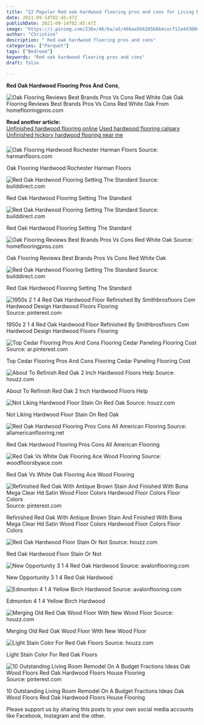 ```yaml
---
title: "22 Popular Red oak hardwood flooring pros and cons for Living Room Design"
date: 2021-09-14T02:45:47Z
publishDate: 2021-09-14T02:45:47Z
image: "https://i.pinimg.com/236x/46/6a/a5/466aa566265b6b4cecf12a44300e80ad.jpg"
author: "Christine"
description: " Red oak hardwood flooring pros and cons"
categories: ["Parquet"]
tags: ["Bedroom"]
keywords: "Red oak hardwood flooring pros and cons"
draft: false

---
```

<!-- Head tag Code -->
**Red Oak Hardwood Flooring Pros And Cons**, 

![Oak Flooring Reviews Best Brands Pros Vs Cons Red White Oak](https://www.homeflooringpros.com/wp-content/uploads/2018/03/oak-flooring-thumbnail.jpg "Oak Flooring Reviews Best Brands Pros Vs Cons Red White Oak")
Oak Flooring Reviews Best Brands Pros Vs Cons Red White Oak From homeflooringpros.com

**Read another article:**  
[Unfinished hardwood flooring online](/unfinished-hardwood-flooring-online/)
[Used hardwood flooring calgary](/used-hardwood-flooring-calgary/)
[Unfinished hickory hardwood flooring near me](/unfinished-hickory-hardwood-flooring-near-me/)




### 

 


![Oak Flooring Hardwood Rochester Harman Floors](https://www.harmanfloors.com/wp-content/uploads/2015/09/red-oak-flooring.jpg "Oak Flooring Hardwood Rochester Harman Floors")
Source: harmanfloors.com

Oak Flooring Hardwood Rochester Harman Floors  

![Red Oak Hardwood Flooring Setting The Standard](https://d2wpnc0srowh1f.cloudfront.net/Mainblog/wp-content/uploads/2016/02/25170000/red-oak-hardwood-flooring-installation-599x428.jpg "Red Oak Hardwood Flooring Setting The Standard")
Source: builddirect.com

Red Oak Hardwood Flooring Setting The Standard  

![Red Oak Hardwood Flooring Setting The Standard](https://d2wpnc0srowh1f.cloudfront.net/Mainblog/wp-content/uploads/2016/02/25170000/Red-oak-stained-hardwood-flooring-549x428.jpg "Red Oak Hardwood Flooring Setting The Standard")
Source: builddirect.com

Red Oak Hardwood Flooring Setting The Standard  

![Oak Flooring Reviews Best Brands Pros Vs Cons Red White Oak](https://www.homeflooringpros.com/wp-content/uploads/2018/03/oak-flooring.jpg "Oak Flooring Reviews Best Brands Pros Vs Cons Red White Oak")
Source: homeflooringpros.com

Oak Flooring Reviews Best Brands Pros Vs Cons Red White Oak  

![Red Oak Hardwood Flooring Setting The Standard](https://d2wpnc0srowh1f.cloudfront.net/Mainblog/wp-content/uploads/2016/02/25170000/jasper-red-oak-select-lg.jpg "Red Oak Hardwood Flooring Setting The Standard")
Source: builddirect.com

Red Oak Hardwood Flooring Setting The Standard  

![1950s 2 1 4 Red Oak Hardwood Floor Refinished By Smithbrosfloors Com Hardwood Design Hardwood Floors Flooring](https://i.pinimg.com/originals/31/5b/ff/315bfffd791b9928f308c18295c228c5.jpg "1950s 2 1 4 Red Oak Hardwood Floor Refinished By Smithbrosfloors Com Hardwood Design Hardwood Floors Flooring")
Source: pinterest.com

1950s 2 1 4 Red Oak Hardwood Floor Refinished By Smithbrosfloors Com Hardwood Design Hardwood Floors Flooring  

![Top Cedar Flooring Pros And Cons Flooring Cedar Paneling Flooring Cost](https://i.pinimg.com/originals/ee/eb/7c/eeeb7c14b611fbd1173e38e51e5e091c.jpg "Top Cedar Flooring Pros And Cons Flooring Cedar Paneling Flooring Cost")
Source: ar.pinterest.com

Top Cedar Flooring Pros And Cons Flooring Cedar Paneling Flooring Cost  

![About To Refinish Red Oak 2 Inch Hardwood Floors Help](https://st.hzcdn.com/fimgs/b7a298bf0da64619_4336-w500-h666-b0-p0--.jpg "About To Refinish Red Oak 2 Inch Hardwood Floors Help")
Source: houzz.com

About To Refinish Red Oak 2 Inch Hardwood Floors Help  

![Not Liking Hardwood Floor Stain On Red Oak](https://st.hzcdn.com/fimgs/b492656e0f5990e0_5386-w500-h1082-b0-p0--.jpg "Not Liking Hardwood Floor Stain On Red Oak")
Source: houzz.com

Not Liking Hardwood Floor Stain On Red Oak  

![Red Oak Hardwood Flooring Pros Cons All American Flooring](https://www.allamericanflooring.net/wp-content/uploads/2019/08/Red-oak-wood.jpg "Red Oak Hardwood Flooring Pros Cons All American Flooring")
Source: allamericanflooring.net

Red Oak Hardwood Flooring Pros Cons All American Flooring  

![Red Oak Vs White Oak Flooring Ace Wood Flooring](https://woodfloorsbyace.com/wp-content/uploads/2019/08/refinishing-gallery-23.jpg "Red Oak Vs White Oak Flooring Ace Wood Flooring")
Source: woodfloorsbyace.com

Red Oak Vs White Oak Flooring Ace Wood Flooring  

![Refinished Red Oak With Antique Brown Stain And Finished With Bona Mega Clear Hd Satin Wood Floor Colors Hardwood Floor Colors Floor Colors](https://i.pinimg.com/originals/c1/5a/0a/c15a0a6f1dc3a77bc42817dcab9d905e.jpg "Refinished Red Oak With Antique Brown Stain And Finished With Bona Mega Clear Hd Satin Wood Floor Colors Hardwood Floor Colors Floor Colors")
Source: pinterest.com

Refinished Red Oak With Antique Brown Stain And Finished With Bona Mega Clear Hd Satin Wood Floor Colors Hardwood Floor Colors Floor Colors  

![Red Oak Hardwood Floor Stain Or Not](https://st.hzcdn.com/fimgs/a0622fbd0569d55d_9269-w500-h230-b0-p0--.jpg "Red Oak Hardwood Floor Stain Or Not")
Source: houzz.com

Red Oak Hardwood Floor Stain Or Not  

![New Opportunity 3 1 4 Red Oak Hardwood](https://www.avalonflooring.com/wp-content/uploads/2020/04/Gunstock.jpg "New Opportunity 3 1 4 Red Oak Hardwood")
Source: avalonflooring.com

New Opportunity 3 1 4 Red Oak Hardwood  

![Edmonton 4 1 4 Yellow Birch Hardwood](https://www.avalonflooring.com/wp-content/uploads/2020/04/RED-OAK-SOLID-CAPPUCCINO-3.25-X-.75.jpg "Edmonton 4 1 4 Yellow Birch Hardwood")
Source: avalonflooring.com

Edmonton 4 1 4 Yellow Birch Hardwood  

![Merging Old Red Oak Wood Floor With New Wood Floor](https://st.hzcdn.com/fimgs/2a022f1002177be7_0761-w500-h666-b0-p0--.jpg "Merging Old Red Oak Wood Floor With New Wood Floor")
Source: houzz.com

Merging Old Red Oak Wood Floor With New Wood Floor  

![Light Stain Color For Red Oak Floors](https://st.hzcdn.com/fimgs/4632bce708a62e85_5898-w500-h744-b0-p0--.jpg "Light Stain Color For Red Oak Floors")
Source: houzz.com

Light Stain Color For Red Oak Floors  

![10 Outstanding Living Room Remodel On A Budget Fractions Ideas Oak Wood Floors Red Oak Hardwood Floors House Flooring](https://i.pinimg.com/236x/46/6a/a5/466aa566265b6b4cecf12a44300e80ad.jpg "10 Outstanding Living Room Remodel On A Budget Fractions Ideas Oak Wood Floors Red Oak Hardwood Floors House Flooring")
Source: pinterest.com

10 Outstanding Living Room Remodel On A Budget Fractions Ideas Oak Wood Floors Red Oak Hardwood Floors House Flooring  

Please support us by sharing this posts to your own social media accounts like Facebook, Instagram and the other.

